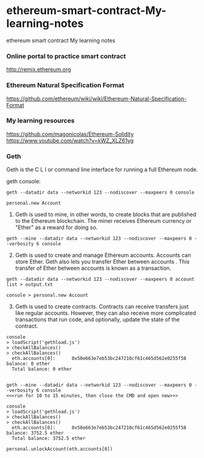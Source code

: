 # ethereum-smart-contract-My-learning-notes
ethereum smart contract My learning notes

### Online portal to practice smart contract
http://remix.ethereum.org

### Ethereum Natural Specification Format
https://github.com/ethereum/wiki/wiki/Ethereum-Natural-Specification-Format

### My learning resources
https://github.com/magonicolas/Ethereum-Solidity
https://www.youtube.com/watch?v=kWZ_XLZ61yg


### Geth
Geth is the C L I or command line interface for running a full Ethereum node.

geth console:
```
geth --datadir data --networkid 123 --nodiscover --maxpeers 0 console

personal.new Account
```

1. Geth is used to mine, in other words, to create blocks that are published to the Ethereum blockchain. The miner receives Ethereum currency or "Ether" as a reward for doing so.
```
geth --mine --datadir data --networkid 123 --nodiscover --maxpeers 0 --verbosity 6 console
```

2. Geth is used to create and manage Ethereum accounts. Accounts can store Ether. Geth also lets you transfer Ether between accounts . This transfer of Ether between accounts is known as a transaction.
```
geth --datadir data --networkid 123 --nodiscover --maxpeers 0 account list > output.txt

console > personal.new Account
```

3. Geth is used to create contracts. Contracts can receive transfers just like regular accounts. However, they can also receive more complicated transactions that run code, and optionally, update the state of the contract.



```
console
> loadScript('gethload.js')
> checkAllBalances()
> checkAllBalances()
  eth.accounts[0]:      0x50e663e7eb53bc247210cf61c465d562e0255f58      balance: 0 ether
  Total balance: 0 ether


geth --mine --datadir data --networkid 123 --nodiscover --maxpeers 0 --verbosity 6 console
<<<run for 10 to 15 minutes, then close the CMD and open new>>>

console
> loadScript('gethload.js')
> checkAllBalances()
> checkAllBalances()
  eth.accounts[0]:      0x50e663e7eb53bc247210cf61c465d562e0255f58      balance: 3752.5 ether
  Total balance: 3752.5 ether
  
personal.unlockAccount(eth.accounts[0])  

